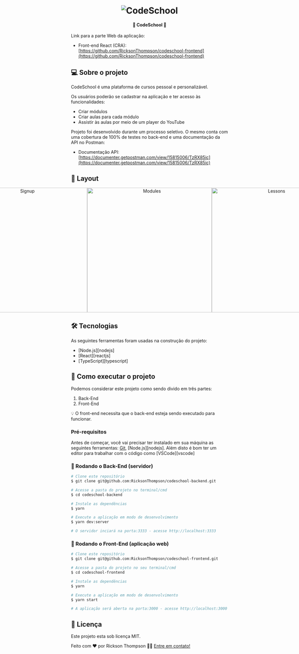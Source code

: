 <h1 align="center">
    <img alt="CodeSchool" title="CodeSchool" src="./assets/banner.png" />
</h1>


<h4 align="center">
	 🚀  CodeSchool 🚀
</h4>

Link para a parte Web da aplicação:

* Front-end React (CRA): [https://github.com/RicksonThompson/codeschool-frontend](https://github.com/RicksonThompson/codeschool-frontend)



## 💻 Sobre o projeto

CodeSchool é uma plataforma de cursos pessoal e personalizável.

Os usuários poderão se cadastrar na aplicação e ter acesso às funcionalidades:
* Criar módulos
* Criar aulas para cada módulo
* Assistir às aulas por meio de um player do YouTube

Projeto foi desenvolvido durante um processo seletivo. O mesmo conta com uma cobertura de 100% de testes no back-end e uma documentação da API no Postman:
* Documentação API: [https://documenter.getpostman.com/view/15815006/TzRX85ic](https://documenter.getpostman.com/view/15815006/TzRX85ic)


## 🎨 Layout

<p align="center" style="display: flex; align-items: flex-start; justify-content: center;">
  <img alt="Login" title="Login" src="./assets/login.png" width="400px">

  <img alt="Signup" title="#Signup" src="./assets/signup.png" width="400px">

  <img alt="Modules" title="#Modules" src="./assets/modules.png" width="400px">

  <img alt="Lessons" title="Lessons" src="./assets/lessons.png" width="400px">

  <img alt="Player" title="#Player" src="./assets/player.png" width="400px">
</p>

## 🛠 Tecnologias

As seguintes ferramentas foram usadas na construção do projeto:

- [Node.js][nodejs]
- [React][reactjs]
- [TypeScript][typescript]


## 🚀 Como executar o projeto

Podemos considerar este projeto como sendo divido em três partes:
1. Back-End
2. Front-End


💡 O front-end necessita que o back-end esteja sendo executado para funcionar.

### Pré-requisitos

Antes de começar, você vai precisar ter instalado em sua máquina as seguintes ferramentas:
[Git](https://git-scm.com), [Node.js][nodejs].
Além disto é bom ter um editor para trabalhar com o código como [VSCode][vscode]

### 🎲 Rodando o Back-End (servidor)

```bash
# Clone este repositório
$ git clone git@github.com:RicksonThompson/codeschool-backend.git

# Acesse a pasta do projeto no terminal/cmd
$ cd codeschool-backend

# Instale as dependências
$ yarn

# Execute a aplicação em modo de desenvolvimento
$ yarn dev:server

# O servidor inciará na porta:3333 - acesse http://localhost:3333
```

### 🧭 Rodando o Front-End (aplicação web)

```bash
# Clone este repositório
$ git clone git@github.com:RicksonThompson/codeschool-frontend.git

# Acesse a pasta do projeto no seu terminal/cmd
$ cd codeschool-frontend

# Instale as dependências
$ yarn

# Execute a aplicação em modo de desenvolvimento
$ yarn start

# A aplicação será aberta na porta:3000 - acesse http://localhost:3000
```

## 📝 Licença

Este projeto esta sob licença MIT.

Feito com ❤️ por Rickson Thompson 👋🏽 [Entre em contato!](linkedin.com/in/rickson-thompson-892775139/)
